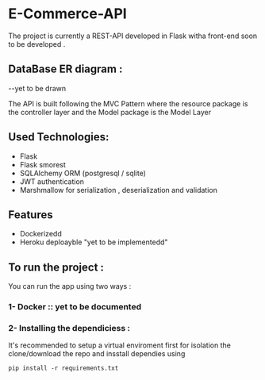 # E-Commerce-API

The project is currently a REST-API developed in Flask witha front-end soon to be developed . 

## DataBase ER diagram : 
--yet to be drawn 

The API is built following the MVC Pattern where the resource package is the controller layer and the Model package is the Model Layer 


## Used Technologies: 
- Flask 
- Flask smorest 
- SQLAlchemy ORM (postgresql / sqlite)
- JWT authentication 
- Marshmallow for serialization , deserialization and validation 

## Features 
- Dockerizedd 
- Heroku deploayble "yet to be implementedd" 



## To run the project : 
You can run the app using two ways : 
### 1- Docker :: yet to be documented 
### 2- Installing the dependiciess : 
It's recommended to setup a virtual enviroment first for isolation the clone/download the repo and insstall dependies using 

`pip install -r requirements.txt`





